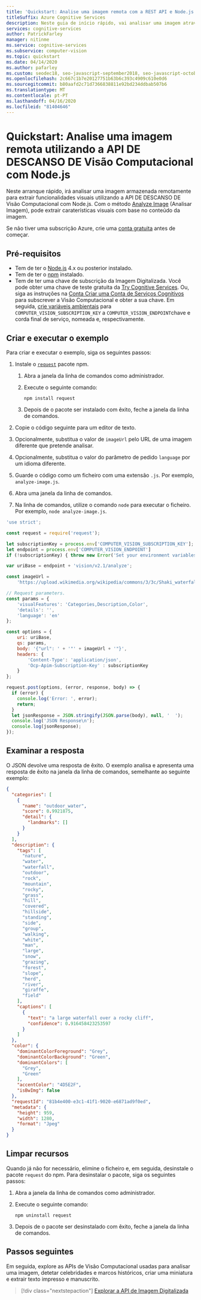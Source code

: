 ```yaml
---
title: 'Quickstart: Analise uma imagem remota com a REST API e Node.js'
titleSuffix: Azure Cognitive Services
description: Neste guia de início rápido, vai analisar uma imagem através da API de Imagem Digitalizada com o Node.js.
services: cognitive-services
author: PatrickFarley
manager: nitinme
ms.service: cognitive-services
ms.subservice: computer-vision
ms.topic: quickstart
ms.date: 04/14/2020
ms.author: pafarley
ms.custom: seodec18, seo-javascript-september2018, seo-javascript-october2019
ms.openlocfilehash: 2c667c1b7e20127751b63b6c393c4909c610e0d6
ms.sourcegitcommit: b80aafd2c71d7366838811e92bd234ddbab507b6
ms.translationtype: MT
ms.contentlocale: pt-PT
ms.lasthandoff: 04/16/2020
ms.locfileid: "81404646"
---
```

# <a name="quickstart-analyze-a-remote-image-using-the-computer-vision-rest-api-with-nodejs"></a>Quickstart: Analise uma imagem remota utilizando a API DE DESCANSO DE Visão Computacional com Node.js

Neste arranque rápido, irá analisar uma imagem armazenada remotamente para extrair funcionalidades visuais utilizando a API DE DESCANSO DE Visão Computacional com Node.js. Com o método [Analyze Image](https://westcentralus.dev.cognitive.microsoft.com/docs/services/5adf991815e1060e6355ad44/operations/56f91f2e778daf14a499e1fa) (Analisar Imagem), pode extrair caraterísticas visuais com base no conteúdo da imagem.

Se não tiver uma subscrição Azure, crie uma [conta gratuita](https://azure.microsoft.com/free/ai/?ref=microsoft.com&utm_source=microsoft.com&utm_medium=docs&utm_campaign=cognitive-services) antes de começar.

## <a name="prerequisites"></a>Pré-requisitos

- Tem de ter o [Node.js](https://nodejs.org) 4.x ou posterior instalado.
- Tem de ter o [npm](https://www.npmjs.com/) instalado.
- Tem de ter uma chave de subscrição da Imagem Digitalizada. Você pode obter uma chave de teste gratuita da [Try Cognitive Services](https://azure.microsoft.com/try/cognitive-services/?api=computer-vision). Ou, siga as instruções na [Conta Criar uma Conta de Serviços Cognitivos](https://docs.microsoft.com/azure/cognitive-services/cognitive-services-apis-create-account) para subscrever a Visão Computacional e obter a sua chave. Em seguida, [crie variáveis ambientais](https://docs.microsoft.com/azure/cognitive-services/cognitive-services-apis-create-account#configure-an-environment-variable-for-authentication) para `COMPUTER_VISION_SUBSCRIPTION_KEY` a `COMPUTER_VISION_ENDPOINT`chave e corda final de serviço, nomeada e, respectivamente.

## <a name="create-and-run-the-sample"></a>Criar e executar o exemplo

Para criar e executar o exemplo, siga os seguintes passos:

1. Instale o [`request`](https://www.npmjs.com/package/request) pacote npm.
   1. Abra a janela da linha de comandos como administrador.
   1. Execute o seguinte comando:

      ```console
      npm install request
      ```

   1. Depois de o pacote ser instalado com êxito, feche a janela da linha de comandos.

1. Copie o código seguinte para um editor de texto.
1. Opcionalmente, substitua o valor de `imageUrl` pelo URL de uma imagem diferente que pretende analisar.
1. Opcionalmente, substitua o valor do parâmetro de pedido `language` por um idioma diferente.
1. Guarde o código como um ficheiro com uma extensão `.js`. Por exemplo, `analyze-image.js`.
1. Abra uma janela da linha de comandos.
1. Na linha de comandos, utilize o comando `node` para executar o ficheiro. Por exemplo, `node analyze-image.js`.

```javascript
'use strict';

const request = require('request');

let subscriptionKey = process.env['COMPUTER_VISION_SUBSCRIPTION_KEY'];
let endpoint = process.env['COMPUTER_VISION_ENDPOINT']
if (!subscriptionKey) { throw new Error('Set your environment variables for your subscription key and endpoint.'); }

var uriBase = endpoint + 'vision/v2.1/analyze';

const imageUrl =
    'https://upload.wikimedia.org/wikipedia/commons/3/3c/Shaki_waterfall.jpg';

// Request parameters.
const params = {
    'visualFeatures': 'Categories,Description,Color',
    'details': '',
    'language': 'en'
};

const options = {
    uri: uriBase,
    qs: params,
    body: '{"url": ' + '"' + imageUrl + '"}',
    headers: {
        'Content-Type': 'application/json',
        'Ocp-Apim-Subscription-Key' : subscriptionKey
    }
};

request.post(options, (error, response, body) => {
  if (error) {
    console.log('Error: ', error);
    return;
  }
  let jsonResponse = JSON.stringify(JSON.parse(body), null, '  ');
  console.log('JSON Response\n');
  console.log(jsonResponse);
});
```

## <a name="examine-the-response"></a>Examinar a resposta

O JSON devolve uma resposta de êxito. O exemplo analisa e apresenta uma resposta de êxito na janela da linha de comandos, semelhante ao seguinte exemplo:

```json
{
  "categories": [
    {
      "name": "outdoor_water",
      "score": 0.9921875,
      "detail": {
        "landmarks": []
      }
    }
  ],
  "description": {
    "tags": [
      "nature",
      "water",
      "waterfall",
      "outdoor",
      "rock",
      "mountain",
      "rocky",
      "grass",
      "hill",
      "covered",
      "hillside",
      "standing",
      "side",
      "group",
      "walking",
      "white",
      "man",
      "large",
      "snow",
      "grazing",
      "forest",
      "slope",
      "herd",
      "river",
      "giraffe",
      "field"
    ],
    "captions": [
      {
        "text": "a large waterfall over a rocky cliff",
        "confidence": 0.916458423253597
      }
    ]
  },
  "color": {
    "dominantColorForeground": "Grey",
    "dominantColorBackground": "Green",
    "dominantColors": [
      "Grey",
      "Green"
    ],
    "accentColor": "4D5E2F",
    "isBwImg": false
  },
  "requestId": "81b4e400-e3c1-41f1-9020-e6871ad9f0ed",
  "metadata": {
    "height": 959,
    "width": 1280,
    "format": "Jpeg"
  }
}
```

## <a name="clean-up-resources"></a>Limpar recursos

Quando já não for necessário, elimine o ficheiro e, em seguida, desinstale o pacote `request` do npm. Para desinstalar o pacote, siga os seguintes passos:

1. Abra a janela da linha de comandos como administrador.
2. Execute o seguinte comando:

   ```console
   npm uninstall request
   ```

3. Depois de o pacote ser desinstalado com êxito, feche a janela da linha de comandos.

## <a name="next-steps"></a>Passos seguintes

Em seguida, explore as APIs de Visão Computacional usadas para analisar uma imagem, detetar celebridades e marcos históricos, criar uma miniatura e extrair texto impresso e manuscrito.

> [!div class="nextstepaction"]
> [Explorar a API de Imagem Digitalizada](https://westus.dev.cognitive.microsoft.com/docs/services/5adf991815e1060e6355ad44)
